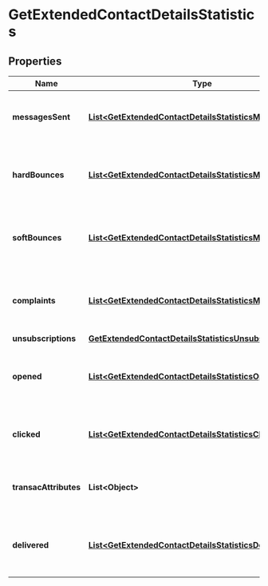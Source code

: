 
# GetExtendedContactDetailsStatistics

## Properties
Name | Type | Description | Notes
------------ | ------------- | ------------- | -------------
**messagesSent** | [**List&lt;GetExtendedContactDetailsStatisticsMessagesSent&gt;**](GetExtendedContactDetailsStatisticsMessagesSent.md) | Listing of the sent campaign for the contact |  [optional]
**hardBounces** | [**List&lt;GetExtendedContactDetailsStatisticsMessagesSent&gt;**](GetExtendedContactDetailsStatisticsMessagesSent.md) | Listing of the hardbounes generated by the contact |  [optional]
**softBounces** | [**List&lt;GetExtendedContactDetailsStatisticsMessagesSent&gt;**](GetExtendedContactDetailsStatisticsMessagesSent.md) | Listing of the softbounes generated by the contact |  [optional]
**complaints** | [**List&lt;GetExtendedContactDetailsStatisticsMessagesSent&gt;**](GetExtendedContactDetailsStatisticsMessagesSent.md) | Listing of the complaints generated by the contact |  [optional]
**unsubscriptions** | [**GetExtendedContactDetailsStatisticsUnsubscriptions**](GetExtendedContactDetailsStatisticsUnsubscriptions.md) |  |  [optional]
**opened** | [**List&lt;GetExtendedContactDetailsStatisticsOpened&gt;**](GetExtendedContactDetailsStatisticsOpened.md) | Listing of the openings generated by the contact |  [optional]
**clicked** | [**List&lt;GetExtendedContactDetailsStatisticsClicked&gt;**](GetExtendedContactDetailsStatisticsClicked.md) | Listing of the clicks generated by the contact |  [optional]
**transacAttributes** | **List&lt;Object&gt;** | Listing of the transactional attributes for the contact |  [optional]
**delivered** | [**List&lt;GetExtendedContactDetailsStatisticsDelivered&gt;**](GetExtendedContactDetailsStatisticsDelivered.md) | Listing of the delivered campaign for the contact |  [optional]



